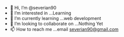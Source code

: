 - 👋 Hi, I’m @severian90
- 👀 I’m interested in ...Learning 
- 🌱 I’m currently learning ...web development
- 💞️ I’m looking to collaborate on ...Nothing Yet 
- 📫 How to reach me ...email severian90@gmail.com

<!---
severian90/severian90 is a ✨ special ✨ repository because its `README.md` (this file) appears on your GitHub profile.
You can click the Preview link to take a look at your changes.
--->
